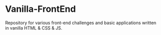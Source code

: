 # Vanilla-FrontEnd
Repository for various front-end challenges and basic applications written in vanilla HTML &amp; CSS &amp; JS.

